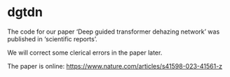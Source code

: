 # dgtdn

The code for our paper ‘Deep guided transformer dehazing network’ was published in ‘scientific reports’.


We will correct some clerical errors in the paper later.


The paper is online: https://www.nature.com/articles/s41598-023-41561-z
